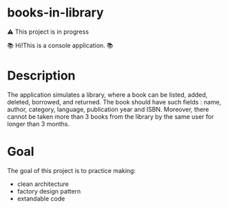 # books-in-library 
:warning: This project is in progress 

📚 Hi!This is a console application. 📚 

# Description 
The application simulates a library, where a book can be listed, added, deleted, borrowed, and returned. The book should have such fields : name, author, category, language, publication year and ISBN. Moreover, there cannot be taken more than 3 books from the library by the same user for longer than 3 months.

# Goal
The goal of this project is to practice making: 
- clean architecture
- factory design pattern
- extandable code
